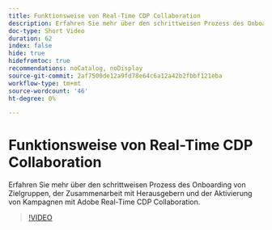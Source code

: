 ```yaml
---
title: Funktionsweise von Real-Time CDP Collaboration
description: Erfahren Sie mehr über den schrittweisen Prozess des Onboarding von Zielgruppen, der Zusammenarbeit mit Herausgebern und der Aktivierung von Kampagnen mit Adobe Real-Time CDP Collaboration.
doc-type: Short Video
duration: 62
index: false
hide: true
hidefromtoc: true
recommendations: noCatalog, noDisplay
source-git-commit: 2af7500de12a9fd78e64c6a12a42b2fbbf121eba
workflow-type: tm+mt
source-wordcount: '46'
ht-degree: 0%

---
```



# Funktionsweise von Real-Time CDP Collaboration

Erfahren Sie mehr über den schrittweisen Prozess des Onboarding von Zielgruppen, der Zusammenarbeit mit Herausgebern und der Aktivierung von Kampagnen mit Adobe Real-Time CDP Collaboration.

<!-- 62_OS511_3442426_61_how-realtime-cdp-collaboration-works -->
>[!VIDEO](https://video.tv.adobe.com/v/3458278/?learn=on&enablevpops=true)
